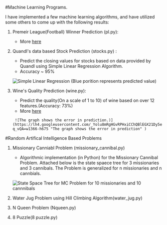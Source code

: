 #Machine Learning Programs.

I have implemented a few machine learning algorithms, and have utilized some others to come up with the following results:

1. Premeir League(Football) Winner Prediction (pl.py):
      - More [here](shakarbhattarai.com.np/wordpress/2016/09/manchester-city-will-win-the-premier-league/)

2. Quandl's data based Stock Prediction (stocks.py) :

      - Predict the closing values for stocks based on data provided by Quandl using Simple Linear Regression Algorithm.
      - Accuracy ~ 95%
      
      ![Simple Linear Regression (Blue porition represents predicted value)](https://lh3.googleusercontent.com/MnLXQ5YDyByCFBU4OSwtPQfeq2NxJ89LgEdwuIBGhwr8EwF1jeG1q_WroeanCSka-k1kTIF-YLzWhCY=w1366-h675 "Simple Linear Regression (Blue porition represents predicted value")

3. Wine's Quality Prediction (wine.py):
      - Predict the quality(On a scale of 1 to 10) of wine based on over 12 features.(Accuracy: 73%)
      -  More [here](http://shakarbhattarai.com.np/wordpress/2016/09/machine-learning-intuitive-idea/)
      
        ![The graph shows the error in prediction.)](https://lh4.googleusercontent.com/_Yolu8mRgHGvRPHxiCChQBlEGX21Dy5e7muB2IXYOYGDunv5DIpDXm65WPQ_1DxRyL1QC6fUG-q_vQA=w1366-h675 "The graph shows the error in prediction" )
      
#Random Artifical Intelligence Based Problems

1. Missionary Canniabl Problem (missionary_cannibal.py)
      - Algorithmic implementation (in Python) for the Missionary Cannibal Problem. Attached below is the state spaece tree for 3 missionaries and 3 cannibals. The Problem is generalized for n missionaries and n cannbials.

      ![State Space Tree for MC Problem for 10 missionaries and 10 cannnibals](https://lh3.googleusercontent.com/a83fP9A32qBsCAh9WkwlYnqBiqiftl7nyyJyMWvG0k_uHTXd76cCeIcUoUPiPhngCoXrlBa-Isa_TVk=w1366-h675-rw)

2. Water Jug Problem using Hill Climbing Algorithm(water_jug.py)

3. N Queen Problem (Nqueen.py)

4. 8 Puzzle(8 puzzle.py)
